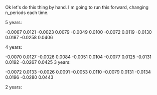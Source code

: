 Ok let's do this thing by hand. I'm going to run this forward, changing n_periods each time.

5 years:

   -0.0067    0.0121
   -0.0023    0.0079
   -0.0049    0.0100
   -0.0072    0.0119
   -0.0130    0.0187
   -0.0258    0.0406

4 years:

   -0.0070    0.0127
   -0.0026    0.0084
   -0.0051    0.0104
   -0.0077    0.0125
   -0.0131    0.0192
   -0.0267    0.0425
3 years:

   -0.0072    0.0133
   -0.0026    0.0091
   -0.0053    0.0110
   -0.0079    0.0131
   -0.0134    0.0196
   -0.0280    0.0443

2 years:
